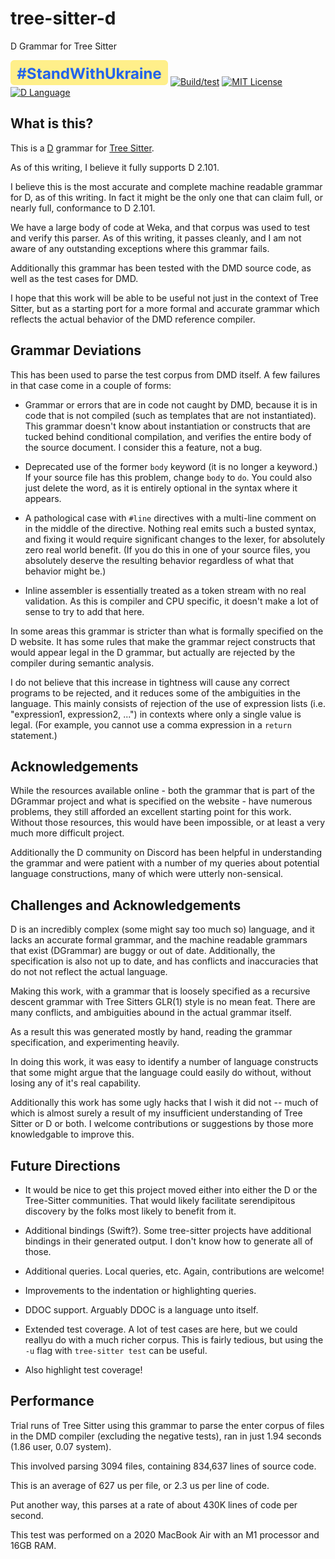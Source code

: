 # tree-sitter-d

D Grammar for Tree Sitter

[![Stand With Ukraine](https://raw.githubusercontent.com/vshymanskyy/StandWithUkraine/main/badges/StandWithUkraine.svg)](https://stand-with-ukraine.pp.ua)
[![Build/test](https://github.com/gdamore/tree-sitter-d/actions/workflows/ci.yml/badge.svg)](https://github.com/gdamore/tree-sitter-d/actions/workflows/ci.yml)
[![MIT License](https://img.shields.io/github/license/gdamore/tree-sitter-d.svg?logoColor=silver&logo=opensourceinitiative&color=blue&label=)](https://github.com/gdamore/tree-sitter-d/blob/master/LICENSE.txt)
[![D Language](https://img.shields.io/static/v1?message=Lang&label=&logo=d&logoColor=silver&&color=B03931)](https://dlang.org/)

## What is this?

This is a [D](https://dlang.org/) grammar for [Tree Sitter](https://tree-sitter.github.io/tree-sitter/).

As of this writing, I believe it fully supports D 2.101.

I believe this is the most accurate and complete machine readable grammar for D,
as of this writing. In fact it might be the only one that can claim full, or
nearly full, conformance to D 2.101.

We have a large body of code at Weka, and that corpus was used to test and verify
this parser. As of this writing, it passes cleanly, and I am not aware of any
outstanding exceptions where this grammar fails.

Additionally this grammar has been tested with the DMD source code, as well as
the test cases for DMD.

I hope that this work will be able to be useful not just in the context of Tree Sitter,
but as a starting port for a more formal and accurate grammar which reflects the
actual behavior of the DMD reference compiler.

## Grammar Deviations

This has been used to parse the test corpus from DMD itself.
A few failures in that case come in a couple of forms:

- Grammar or errors that are in code not caught by DMD, because it is in
  code that is not compiled (such as templates that are not instantiated).
  This grammar doesn't know about instantiation or constructs that are
  tucked behind conditional compilation, and verifies the entire body
  of the source document. I consider this a feature, not a bug.

- Deprecated use of the former `body` keyword (it is no longer a keyword.)
  If your source file has this problem, change `body` to `do`.
  You could also just delete the word, as it is entirely optional in the
  syntax where it appears.

- A pathological case with `#line` directives with a multi-line comment
  on in the middle of the directive. Nothing real emits such a busted syntax,
  and fixing it would require significant changes to the lexer, for absolutely
  zero real world benefit. (If you do this in one of your source files, you
  absolutely deserve the resulting behavior regardless of what that behavior
  might be.)

- Inline assembler is essentially treated as a token stream with no
  real validation. As this is compiler and CPU specific, it doesn't make
  a lot of sense to try to add that here.

In some areas this grammar is stricter than what is formally specified on
the D website. It has some rules that make the grammar reject constructs that
would appear legal in the D grammar, but actually are rejected by the compiler
during semantic analysis.

I do not believe that this increase in tightness will
cause any correct programs to be rejected, and it reduces some of the ambiguities
in the language. This mainly consists of rejection of the use of expression lists
(i.e. "expression1, expression2, ...") in contexts where only a single value is legal.
(For example, you cannot use a comma expression in a `return` statement.)

## Acknowledgements

While the resources available online - both the grammar that is part of the DGrammar
project and what is specified on the website - have numerous problems, they still afforded
an excellent starting point for this work. Without those resources, this would have
been impossible, or at least a very much more difficult project.

Additionally the D community on Discord has been helpful in understanding the grammar
and were patient with a number of my queries about potential language constructions,
many of which were utterly non-sensical.

## Challenges and Acknowledgements

D is an incredibly complex (some might say too much so) language, and it lacks an
accurate formal grammar, and the machine readable grammars that exist (DGrammar)
are buggy or out of date. Additionally, the specification is also not up to date,
and has conflicts and inaccuracies that do not not reflect the actual language.

Making this work, with a grammar that is loosely specified as a recursive descent
grammar with Tree Sitters GLR(1) style is no mean feat. There are many conflicts,
and ambiguities abound in the actual grammar itself.

As a result this was generated mostly by hand, reading the grammar specification,
and experimenting heavily.

In doing this work, it was easy to identify a number of language constructs that
some might argue that the language could easily do without, without losing any
of it's real capability.

Additionally this work has some ugly hacks that I wish it did not -- much of which
is almost surely a result of my insufficient understanding of Tree Sitter or D
or both. I welcome contributions or suggestions by those more knowledgable to
improve this.

## Future Directions

- It would be nice to get this project moved either into either the D or the Tree-Sitter
  communities. That would likely facilitate serendipitous discovery by the folks most
  likely to benefit from it.

- Additional bindings (Swift?). Some tree-sitter projects have additional bindings
  in their generated output. I don't know how to generate all of those.

- Additional queries. Local queries, etc. Again, contributions are welcome!

- Improvements to the indentation or highlighting queries.

- DDOC support. Arguably DDOC is a language unto itself.

- Extended test coverage. A lot of test cases are here, but we could reallyu do
  with a much richer corpus. This is fairly tedious, but using the `-u` flag
  with `tree-sitter test` can be useful.

- Also highlight test coverage!

## Performance

Trial runs of Tree Sitter using this grammar
to parse the enter corpus of files in the DMD compiler (excluding the negative tests),
ran in just 1.94 seconds (1.86 user, 0.07 system).

This involved parsing 3094 files, containing 834,637 lines of source code.

This is an average of 627 us per file, or 2.3 us per line of code.

Put another way, this parses at a rate of about 430K lines of code per second.

This test was performed on a 2020 MacBook Air with an M1 processor and 16GB RAM.
